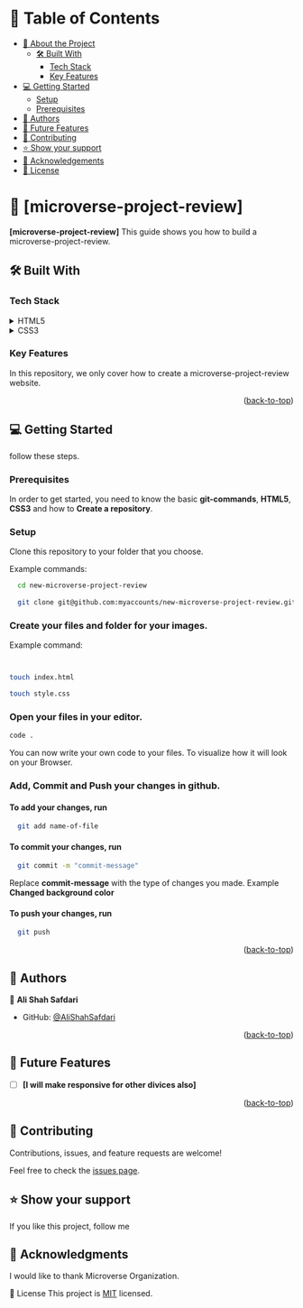<a name="readme-top"></a>


<!-- TABLE OF CONTENTS -->

# 📗 Table of Contents

- [📖 About the Project](#about-project)
  - [🛠 Built With](#built-with)
    - [Tech Stack](#tech-stack)
    - [Key Features](#key-features)
- [💻 Getting Started](#getting-started)
  - [Setup](#setup)
  - [Prerequisites](#prerequisites)
- [👥 Authors](#authors)
- [🔭 Future Features](#future-features)
- [🤝 Contributing](#contributing)
- [⭐️ Show your support](#support)
- [🙏 Acknowledgements](#acknowledgements)
- [📝 License](#license)

<!-- PROJECT DESCRIPTION -->

# 📖 [microverse-project-review] <a name="about-project"></a>

**[microverse-project-review]** This guide shows you how to build a microverse-project-review.

## 🛠 Built With <a name="built-with"></a>

### Tech Stack <a name="tech-stack"></a>

<details>
  <summary>HTML5</summary>
  <ul>
    <li><a href="https://reactjs.org/">React.js</a></li>
  </ul>
</details>

<details>
  <summary>CSS3</summary>
  <ul>
    <li><a href="https://expressjs.com/">Express.js</a></li>
  </ul>
</details>


<!-- Features -->

### Key Features <a name="key-features"></a>

In this repository, we only cover how to create a microverse-project-review website.

<p align="right">(<a href="#readme-top">back-to-top</a>)</p>

<!-- GETTING STARTED -->

## 💻 Getting Started <a name="getting-started"></a>

follow these steps.

### Prerequisites

In order to get started, you need to know the basic **git-commands**, **HTML5**, **CSS3** and how to **Create a repository**.

### Setup

Clone this repository to your folder that you choose.

Example commands:
```sh
  cd new-microverse-project-review
  
  git clone git@github.com:myaccounts/new-microverse-project-review.git
```

### Create your **files** and **folder** for your **images**.

Example command: 

```sh


touch index.html

touch style.css
```

###  **Open** your files in your editor. 

```sh
code .
```
You can now write your own code to your files.
To visualize how it will look on   your Browser.


### Add, Commit and Push your changes in github. 

#### To add your changes, run 

```sh
  git add name-of-file
```

#### To commit your changes, run 

```sh
  git commit -m "commit-message"
```
Replace **commit-message** with the type of changes you made. Example **Changed background color**

#### To push your changes, run

```sh
  git push
```

<p align="right">(<a href="#readme-top">back-to-top</a>)</p>


<!-- AUTHORS -->

## 👥 Authors <a name="authors"></a>


👤 **Ali Shah Safdari**

- GitHub: [@AliShahSafdari](https://github.com/AliShahSafdari)
<p align="right">(<a href="#readme-top">back-to-top</a>)</p>

<!-- FUTURE FEATURES -->

## 🔭 Future Features <a name="future-features"></a>

- [ ] **[I will make responsive for other divices also]**

<p align="right">(<a href="#readme-top">back-to-top</a>)</p>

<!-- CONTRIBUTING -->

## 🤝 Contributing <a name="contributing"></a>

Contributions, issues, and feature requests are welcome!

Feel free to check the [issues page](../../issues/).


<!-- SUPPORT -->

## ⭐️ Show your support <a name="support"></a>

If you like this project, follow me  

<!-- ACKNOWLEDGEMENTS -->

## 🙏 Acknowledgments <a name="acknowledgements"></a>

I would like to thank Microverse Organization.

📝 License
This project is [MIT](./LICENSE) licensed.
